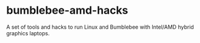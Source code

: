bumblebee-amd-hacks
===================

A set of tools and hacks to run Linux and Bumblebee with Intel/AMD hybrid graphics laptops.
